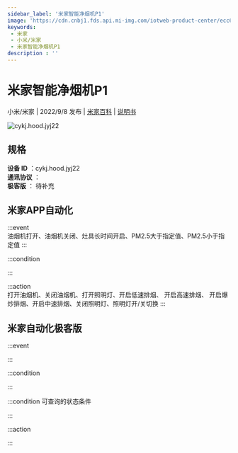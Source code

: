```yaml
---
sidebar_label: '米家智能净烟机P1'
image: 'https://cdn.cnbj1.fds.api.mi-img.com/iotweb-product-center/ecc6d26cd874a599cd9da99d1b860c32_1650613027176.png?GalaxyAccessKeyId=AKVGLQWBOVIRQ3XLEW&Expires=9223372036854775807&Signature=cIBttc14IwqLIUu8A9EHeJ9w3r4='
keywords: 
 - 米家
 - 小米/米家
 - 米家智能净烟机P1
description : ''
---
```

# 米家智能净烟机P1

小米/米家 | 2022/9/8 发布 | [米家百科](https://home.mi.com/webapp/content/baike/product/index.html?model=cykj.hood.jyj22) | [说明书](https://home.mi.com/views/introduction.html?model=cykj.hood.jyj22&region=cn)

![cykj.hood.jyj22](https://cdn.cnbj1.fds.api.mi-img.com/iotweb-product-center/ecc6d26cd874a599cd9da99d1b860c32_1650613027176.png?GalaxyAccessKeyId=AKVGLQWBOVIRQ3XLEW&Expires=9223372036854775807&Signature=cIBttc14IwqLIUu8A9EHeJ9w3r4=)

## 规格  
> 
**设备 ID** ：cykj.hood.jyj22  
**通讯协议** ：  
**极客版**  ： 待补充 


## 米家APP自动化  

:::event  
油烟机打开、油烟机关闭、灶具长时间开启、PM2.5大于指定值、PM2.5小于指定值
:::

:::condition  

:::

:::action   
打开油烟机、关闭油烟机、打开照明灯、开启低速排烟、 开启高速排烟、 开启爆炒排烟、开启中速排烟、关闭照明灯、照明灯开/关切换
:::

## 米家自动化极客版  

:::event  

:::

:::condition  

:::

:::condition 可查询的状态条件  

:::

:::action  

:::

        
